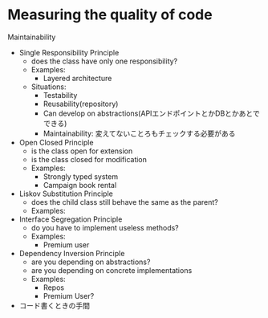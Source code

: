 # Measuring the quality of code

Maintainability
- Single Responsibility Principle
  - does the class have only one responsibility?
  - Examples: 
    - Layered architecture
  - Situations: 
    - Testability
    - Reusability(repository)
    - Can develop on abstractions(APIエンドポイントとかDBとかあとでできる)
    - Maintainability: 変えてないことろもチェックする必要がある
- Open Closed Principle
  - is the class open for extension
  - is the class closed for modification
  - Examples: 
    - Strongly typed system
    - Campaign book rental
- Liskov Substitution Principle
  - does the child class still behave the same as the parent?
  - Examples: 
- Interface Segregation Principle
  - do you have to implement useless methods?
  - Examples: 
    - Premium user
- Dependency Inversion Principle
  - are you depending on abstractions?
  - are you depending on concrete implementations
  - Examples: 
    - Repos
    - Premium User?
- コード書くときの手間
